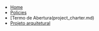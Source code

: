 <!-- docs/_sidebar.md -->

* [Home](/)
* [Policies](policies.md)
* [Termo de Abertura(project_charter.md)
* [Projeto arquitetural](architecture-project.md)
